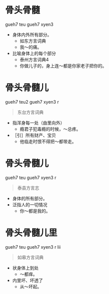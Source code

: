 # 骨头骨髓
gueh7 teu gueh7 xyen3
+ 身体内外所有部分。
  * 如东方言词典
  - 我～的痛。
+ 比喻身体上的每个部分
  * 泰州方言词典4
  - 你做儿子的，身上连～都是你家老子把你的。

# 骨头骨髓儿
gueh7 teu2 gueh7 xyen3 r
> 东台方言词典
- 指浑身每一处（由里向外）
  - 瘾君子犯毒瘾的时候，～总疼。
- ［引］所有财产、宝贝
  - 他临走时恨不得把～都带走。

# 骨头骨髓儿
gueh7 teu gueh7 xyen3 r
> 泰县方言志
- 身体的所有部分。
- 泛指人的一切情况
  - 你～都是我的。

# 骨头骨髓儿里
gueh7 teu gueh7 xyen3 r lii
> 如皋方言词典
- 状身体上到处
  - ～都痒。
- 内里坏、坏透了
  - 从～坏起。
